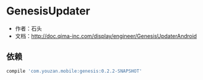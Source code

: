 GenesisUpdater
===

* 作者：石头
* 文档：http://doc.qima-inc.com/display/engineer/GenesisUpdaterAndroid


依赖
---
```groovy
compile 'com.youzan.mobile:genesis:0.2.2-SNAPSHOT'
```